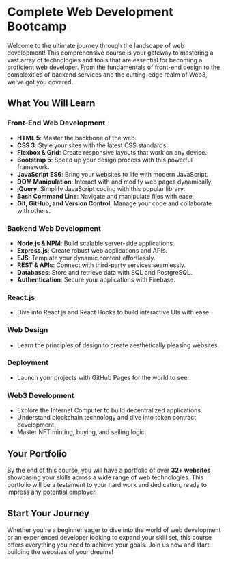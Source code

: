 
# Complete Web Development Bootcamp

Welcome to the ultimate journey through the landscape of web development! This comprehensive course is your gateway to mastering a vast array of technologies and tools that are essential for becoming a proficient web developer. From the fundamentals of front-end design to the complexities of backend services and the cutting-edge realm of Web3, we've got you covered.

## What You Will Learn

### Front-End Web Development
- **HTML 5**: Master the backbone of the web.
- **CSS 3**: Style your sites with the latest CSS standards.
- **Flexbox & Grid**: Create responsive layouts that work on any device.
- **Bootstrap 5**: Speed up your design process with this powerful framework.
- **JavaScript ES6**: Bring your websites to life with modern JavaScript.
- **DOM Manipulation**: Interact with and modify web pages dynamically.
- **jQuery**: Simplify JavaScript coding with this popular library.
- **Bash Command Line**: Navigate and manipulate files with ease.
- **Git, GitHub, and Version Control**: Manage your code and collaborate with others.

### Backend Web Development
- **Node.js & NPM**: Build scalable server-side applications.
- **Express.js**: Create robust web applications and APIs.
- **EJS**: Template your dynamic content effortlessly.
- **REST & APIs**: Connect with third-party services seamlessly.
- **Databases**: Store and retrieve data with SQL and PostgreSQL.
- **Authentication**: Secure your applications with Firebase.

### React.js
- Dive into React.js and React Hooks to build interactive UIs with ease.

### Web Design
- Learn the principles of design to create aesthetically pleasing websites.

### Deployment
- Launch your projects with GitHub Pages for the world to see.

### Web3 Development
- Explore the Internet Computer to build decentralized applications.
- Understand blockchain technology and dive into token contract development.
- Master NFT minting, buying, and selling logic.

## Your Portfolio
By the end of this course, you will have a portfolio of over **32+ websites** showcasing your skills across a wide range of web technologies. This portfolio will be a testament to your hard work and dedication, ready to impress any potential employer.

## Start Your Journey
Whether you're a beginner eager to dive into the world of web development or an experienced developer looking to expand your skill set, this course offers everything you need to achieve your goals. Join us now and start building the websites of your dreams!
